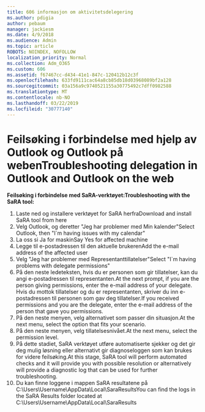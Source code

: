 ```yaml
---
title: 606 informasjon om aktivitetsdelegering
ms.author: pdigia
author: pebaum
manager: jackiesm
ms.date: 4/9/2018
ms.audience: Admin
ms.topic: article
ROBOTS: NOINDEX, NOFOLLOW
localization_priority: Normal
ms.collection: Adm_O365
ms.custom: 606
ms.assetid: f67467cc-d434-41e1-847c-120412b12c3f
ms.openlocfilehash: 633fd9111cac64a8cb85db18d03968089bf2a128
ms.sourcegitcommit: 03a156a9c9740521155a30775492c7dff0982588
ms.translationtype: MT
ms.contentlocale: nb-NO
ms.lasthandoff: 03/22/2019
ms.locfileid: "30777140"
---
```

# <a name="troubleshooting-delegation-in-outlook-and-outlook-on-the-web"></a><span data-ttu-id="e40e3-102">Feilsøking i forbindelse med hjelp av Outlook og Outlook på weben</span><span class="sxs-lookup"><span data-stu-id="e40e3-102">Troubleshooting delegation in Outlook and Outlook on the web</span></span>

<span data-ttu-id="e40e3-103">**Feilsøking i forbindelse med SaRA-verktøyet:**</span><span class="sxs-lookup"><span data-stu-id="e40e3-103">**Troubleshooting with the SaRA tool:**</span></span>

1. <span data-ttu-id="e40e3-104">Laste ned og installere verktøyet for SaRA herfra</span><span class="sxs-lookup"><span data-stu-id="e40e3-104">Download and install SaRA tool from here</span></span>
1. <span data-ttu-id="e40e3-105">Velg Outlook, og deretter "Jeg har problemer med Min kalender"</span><span class="sxs-lookup"><span data-stu-id="e40e3-105">Select Outlook, then "I\`m having issues with my calendar"</span></span>
1. <span data-ttu-id="e40e3-106">La oss si Ja for maskin</span><span class="sxs-lookup"><span data-stu-id="e40e3-106">Say Yes for affected machine</span></span>
1. <span data-ttu-id="e40e3-107">Legge til e-postadressen til den aktuelle brukeren</span><span class="sxs-lookup"><span data-stu-id="e40e3-107">Add the e-mail address of the affected user</span></span>
1. <span data-ttu-id="e40e3-108">Velg "Jeg har problemer med Representanttillatelser"</span><span class="sxs-lookup"><span data-stu-id="e40e3-108">Select "I\`m having problems with delegate permissions"</span></span>
1. <span data-ttu-id="e40e3-109">På den neste ledeteksten, hvis du er personen som gir tillatelser, kan du angi e-postadressen til representanten.</span><span class="sxs-lookup"><span data-stu-id="e40e3-109">At the next prompt, if you are the person giving permissions, enter the e-mail address of your delegate.</span></span> <span data-ttu-id="e40e3-110">Hvis du mottok tillatelser og du er representanten, skriver du inn e-postadressen til personen som gav deg tillatelser.</span><span class="sxs-lookup"><span data-stu-id="e40e3-110">If you received permissions and you are the delegate, enter the e-mail address of the person that gave you permissions.</span></span>
1. <span data-ttu-id="e40e3-111">På den neste menyen, velg alternativet som passer din situasjon.</span><span class="sxs-lookup"><span data-stu-id="e40e3-111">At the next menu, select the option that fits your scenario.</span></span> 
1. <span data-ttu-id="e40e3-112">På den neste menyen, velg tillatelsesnivået.</span><span class="sxs-lookup"><span data-stu-id="e40e3-112">At the next menu, select the permission level.</span></span>
1. <span data-ttu-id="e40e3-113">På dette stadiet, SaRA verktøyet utføre automatiserte sjekker og det gir deg mulig løsning eller alternativt gir diagnoseloggen som kan brukes for videre feilsøking.</span><span class="sxs-lookup"><span data-stu-id="e40e3-113">At this stage, SaRA tool will perform automated checks and it will provide you with possible resolution or alternatively will provide a diagnostic log that can be used for further troubleshooting.</span></span>
1. <span data-ttu-id="e40e3-114">Du kan finne loggene i mappen SaRA resultatene på C:\Users\Username\AppData\Local\SaraResults</span><span class="sxs-lookup"><span data-stu-id="e40e3-114">You can find the logs in the SaRA Results folder located at C:\Users\Username\AppData\Local\SaraResults</span></span>